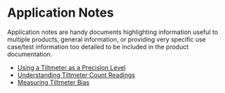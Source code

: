 # Application Notes

Application notes are handy documents highlighting information useful to
multiple products, general information, or providing very specific use case/test
information too detailed to be included in the product documentation.

* [Using a Tiltmeter as a Precision Level](appnotes/using_a_tiltmeter_as_a_precision_level.md)
* [Understanding Tiltmeter Count Readings](appnotes/understanding_tiltmeter_count_readings.md)
* [Measuring Tiltmeter Bias](appnotes/measuring_tiltmeter_bias.md)